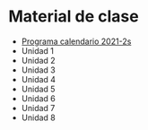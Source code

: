 # Material de clase
- [Programa calendario 2021-2s](/diapositivas/0-Programa_calendario_2021-2s.pdf)
- Unidad 1
- Unidad 2
- Unidad 3
- Unidad 4
- Unidad 5
- Unidad 6
- Unidad 7
- Unidad 8
